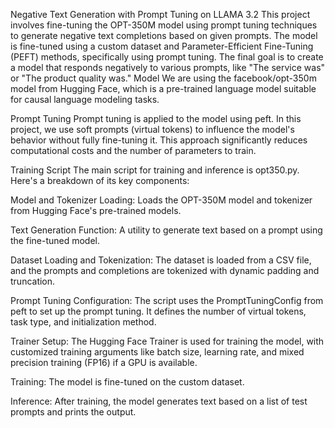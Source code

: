 Negative Text Generation with Prompt Tuning on LLAMA 3.2 This project involves fine-tuning the OPT-350M model using prompt tuning techniques to generate negative text completions based on given prompts. The model is fine-tuned using a custom dataset and Parameter-Efficient Fine-Tuning (PEFT) methods, specifically using prompt tuning. The final goal is to create a model that responds negatively to various prompts, like "The service was" or "The product quality was." Model We are using the facebook/opt-350m model from Hugging Face, which is a pre-trained language model suitable for causal language modeling tasks.

Prompt Tuning Prompt tuning is applied to the model using peft. In this project, we use soft prompts (virtual tokens) to influence the model's behavior without fully fine-tuning it. This approach significantly reduces computational costs and the number of parameters to train.

Training Script The main script for training and inference is opt350.py. Here's a breakdown of its key components:

Model and Tokenizer Loading: Loads the OPT-350M model and tokenizer from Hugging Face's pre-trained models.

Text Generation Function: A utility to generate text based on a prompt using the fine-tuned model.

Dataset Loading and Tokenization: The dataset is loaded from a CSV file, and the prompts and completions are tokenized with dynamic padding and truncation.

Prompt Tuning Configuration: The script uses the PromptTuningConfig from peft to set up the prompt tuning. It defines the number of virtual tokens, task type, and initialization method.

Trainer Setup: The Hugging Face Trainer is used for training the model, with customized training arguments like batch size, learning rate, and mixed precision training (FP16) if a GPU is available.

Training: The model is fine-tuned on the custom dataset.

Inference: After training, the model generates text based on a list of test prompts and prints the output.

